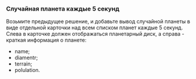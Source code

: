 ### Случайная планета каждые 5 секунд

Возьмите предыдущее решение, и добавьте вывод случайной планеты в виде отдельной карточки над всем списком планет каждые 5 секунд. Слева в карточке должен отображаться планетарный диск, а справа - краткая информация о планете:
- name;
- diamentr;
- terrain;
- polulation.